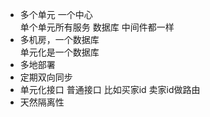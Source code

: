 
- 多个单元  一个中心  
单个单元所有服务  数据库  中间件都一样
- 多机房，一个数据库   
 单元化是一个数据库
- 多地部署  
- 定期双向同步
- 单元化接口  普通接口
 比如买家id  卖家id做路由
- 天然隔离性